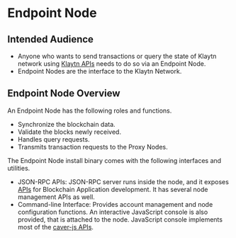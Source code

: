 # Endpoint Node

## Intended Audience <a id="intended-audience"></a>

* Anyone who wants to send transactions or query the state of Klaytn network using [Klaytn APIs](../../bapp/json-rpc/) needs to do so via an Endpoint Node.
* Endpoint Nodes are the interface to the Klaytn Network.  

## Endpoint Node Overview <a id="endpoint-node-overview"></a>

An Endpoint Node has the following roles and functions.

* Synchronize the blockchain data. 
* Validate the blocks newly received.
* Handles query requests.
* Transmits transaction requests to the Proxy Nodes.

The Endpoint Node install binary comes with the following interfaces and utilities.

* JSON-RPC APIs: JSON-RPC server runs inside the node, and it exposes [APIs](../../bapp/json-rpc/) for Blockchain Application development. It has several node management APIs as well.
* Command-line Interface: Provides account management and node configuration functions. An interactive JavaScript console is also provided, that is attached to the node. JavaScript console implements most of the [caver-js APIs](../../bapp/sdk/caver-js/). 

